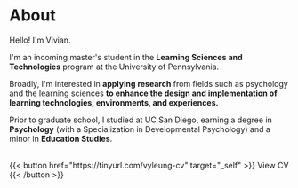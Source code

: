 # About
Hello! I'm Vivian.

I'm an incoming master's student in the **Learning Sciences and Technologies** program at the University of Pennsylvania.

Broadly, I'm interested in **applying research** from fields such as psychology and the learning sciences **to enhance the design and implementation of learning technologies, environments, and experiences.**

Prior to graduate school, I studied at UC San Diego, earning a degree in **Psychology** (with a Specialization in Developmental Psychology) and a minor in **Education Studies**.

<br>
{{< button href="https://tinyurl.com/vyleung-cv" target="_self" >}}
View CV
{{< /button >}}
<br>
<br>